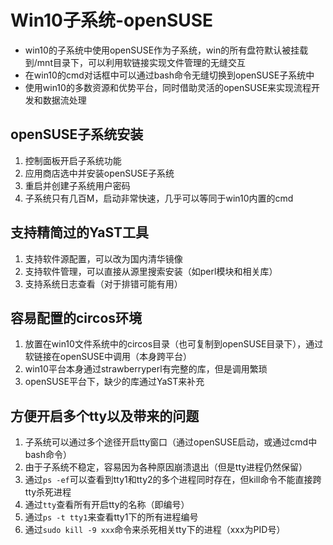 # Win10子系统-openSUSE
- win10的子系统中使用openSUSE作为子系统，win的所有盘符默认被挂载到/mnt目录下，可以利用软链接实现文件管理的无缝交互  
- 在win10的cmd对话框中可以通过bash命令无缝切换到openSUSE子系统中  
- 使用win10的多数资源和优势平台，同时借助灵活的openSUSE来实现流程开发和数据流处理  

## openSUSE子系统安装
1. 控制面板开启子系统功能  
2. 应用商店选中并安装openSUSE子系统  
3. 重启并创建子系统用户密码  
4. 子系统只有几百M，启动非常快速，几乎可以等同于win10内置的cmd  

## 支持精简过的YaST工具
1. 支持软件源配置，可以改为国内清华镜像  
2. 支持软件管理，可以直接从源里搜索安装（如perl模块和相关库）  
3. 支持系统日志查看（对于排错可能有用）  

## 容易配置的circos环境
1. 放置在win10文件系统中的circos目录（也可复制到openSUSE目录下），通过软链接在openSUSE中调用（本身跨平台）  
2. win10平台本身通过strawberryperl有完整的库，但是调用繁琐  
3. openSUSE平台下，缺少的库通过YaST来补充

## 方便开启多个tty以及带来的问题
1. 子系统可以通过多个途径开启tty窗口（通过openSUSE启动，或通过cmd中bash命令）  
2. 由于子系统不稳定，容易因为各种原因崩溃退出（但是tty进程仍然保留）  
3. 通过`ps -ef`可以查看到tty1和tty2的多个进程同时存在，但kill命令不能直接跨tty杀死进程  
4. 通过`tty`查看所有开启tty的名称（即编号）  
5. 通过`ps -t tty1`来查看tty1下的所有进程编号  
6. 通过`sudo kill -9 xxx`命令来杀死相关tty下的进程（xxx为PID号）  
